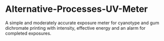 # Alternative-Processes-UV-Meter
A simple and moderately accurate exposure meter for cyanotype and gum dichromate printing with intensity, effective energy and an alarm for completed exposures.
